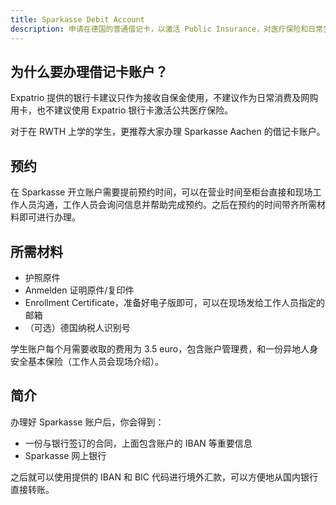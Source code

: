 ```yaml
---
title: Sparkasse Debit Account
description: 申请在德国的普通借记卡，以激活 Public Insurance，对医疗保险和日常生活相关十分重要。
---
```

## 为什么要办理借记卡账户？

Expatrio 提供的银行卡建议只作为接收自保金使用，不建议作为日常消费及网购用卡，也不建议使用 Expatrio 银行卡激活公共医疗保险。

对于在 RWTH 上学的学生，更推荐大家办理 Sparkasse Aachen 的借记卡账户。

## 预约

在 Sparkasse 开立账户需要提前预约时间，可以在营业时间至柜台直接和现场工作人员沟通，工作人员会询问信息并帮助完成预约。之后在预约的时间带齐所需材料即可进行办理。

## 所需材料

- 护照原件
- Anmelden 证明原件/复印件
- Enrollment Certificate，准备好电子版即可，可以在现场发给工作人员指定的邮箱
- （可选）德国纳税人识别号

学生账户每个月需要收取的费用为 3.5 euro，包含账户管理费，和一份异地人身安全基本保险（工作人员会现场介绍）。

## 简介

办理好 Sparkasse 账户后，你会得到：

- 一份与银行签订的合同，上面包含账户的 IBAN 等重要信息
- Sparkasse 网上银行

之后就可以使用提供的 IBAN 和 BIC 代码进行境外汇款，可以方便地从国内银行直接转账。